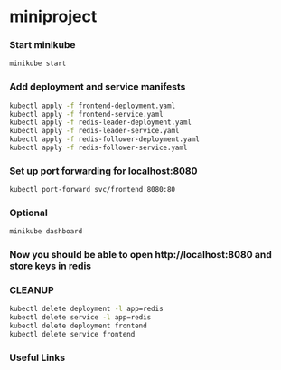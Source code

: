 # miniproject

### Start minikube
```bash
minikube start
```

### Add deployment and service manifests
```bash
kubectl apply -f frontend-deployment.yaml
kubectl apply -f frontend-service.yaml
kubectl apply -f redis-leader-deployment.yaml
kubectl apply -f redis-leader-service.yaml
kubectl apply -f redis-follower-deployment.yaml
kubectl apply -f redis-follower-service.yaml
```

### Set up port forwarding for localhost:8080
```bash
kubectl port-forward svc/frontend 8080:80
```

### Optional
```bash
minikube dashboard
```

### Now you should be able to open http://localhost:8080 and store keys in redis

### CLEANUP
```bash
kubectl delete deployment -l app=redis
kubectl delete service -l app=redis
kubectl delete deployment frontend
kubectl delete service frontend
```

### Useful Links
[Guestbook demo]: https://kubernetes.io/docs/tutorials/stateless-application/guestbook/
[Networking service]: https://kubernetes.io/docs/concepts/services-networking/service/
[Create nodejs app in minikube]: https://theekshanawj.medium.com/kubernetes-deploying-a-nodejs-app-in-minikube-local-development-92df31e0b037

<!-- EXTRA INFO

minikube delete && minikube start --alsologtostderr

kubectl exec -it redis-leader-766465cd9c-vzkwc /bin/bash

kubectl create deployment redis6 --image=redis:6.2.6-bullseye
kubectl expose deployment redis6 --type=LoadBalancer --port=6379

kubectl create deployment nginx --image=nginx:1.16.1
kubectl expose deployment nginx --type=LoadBalancer --port=9001

-->
